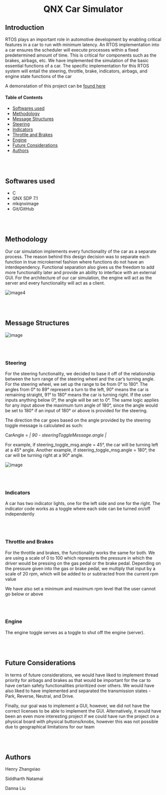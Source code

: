 <h1 align="center">
    QNX Car Simulator
</h1>

## Introduction

RTOS plays an important role in automotive development by enabling critical features in a car to run with minimum latency.
An RTOS implementation into a car ensures the scheduler will execute processes within a fixed predetermined amount of time.
This is critical for components such as the brakes, airbags, etc.
We have implemented the simulation of the basic essential functions of a car.
The specific implementation for this RTOS system will entail the steering, throttle, brake, indicators, airbags, and engine state functions of the car

A demonstation of this project can be [found here](https://www.youtube.com/watch?v=vymPq745m40)

#### Table of Contents
- [Softwares used](#softwares)
- [Methodology](#methodology)
- [Message Structures](#message-structures)
- [Steering](#steering)
- [Indicators](#indicators)
- [Throttle and Brakes](#throttles-brakes)
- [Engine](#engine)
- [Future Considerations](#future)
- [Authors](#authors)

<br></br>


## Softwares used <a name="softwares"></a>

- C
- QNX SDP 7.1
- mkqnximage
- Git/GitHub

<br></br>


## Methodology <a name="methodology"></a>

Our car simulation implements every functionality of the car as a separate process.
The reason behind this design decision was to separate each function in true microkernel fashion where functions do not have an interdependency. Functional separation also gives us the freedom to add more functionality later and provide an ability to interface with an external GUI.
For the architecture of our car simulation, the engine will act as the server and every functionality will act as a client.

![image4](https://user-images.githubusercontent.com/44578113/233807651-7f07d72c-71d9-4417-a053-8c8256b39230.png)

<br></br>


## Message Structures <a name="message-structures"></a>
![image](https://user-images.githubusercontent.com/44578113/233807887-7f5ba43b-01c3-4a2d-861c-89a5eb4428df.png)

<br></br>


### Steering <a name="steering"></a>
For the steering functionality, we decided to base it off of the relationship between the turn range of the steering wheel and the car’s turning angle.
For the steering wheel, we set up the range to be from 0° to 180°.
The angles from 0° to 89° represent a turn to the left, 90° means the car is remaining straight, 91° to 180° means the car is turning right. If the user inputs anything below 0°, the angle will be set to 0°. The same logic applies for any input above the maximum turn angle of 180°, since the angle would be set to 180° if an input of 180° or above is provided for the steering. 

The direction the car goes based on the angle provided by the steering toggle message is calculated as such: 

CarAngle = *| 90 - steeringToggleMessage.angle |*

For example, if steering_toggle_msg.angle = 45°, the car will be turning left at a 45° angle. Another example, if steering_toggle_msg.angle = 180°, the car will be turning right at a 90° angle.

![image](https://user-images.githubusercontent.com/44578113/233812331-bdc6dad6-7638-4344-a7bd-d1bf785a6ac5.png)

<br></br>


### Indicators <a name="indicators"></a>
A car has two indicator lights, one for the left side and one for the right. The indicator code works as a toggle where each side can be turned on/off independently

<br></br>


### Throttle and Brakes <a name="throttles-brakes"></a>
For the throttle and brakes, the functionality works the same for both. We are using a scale of 0 to 100 which represents the pressure in which the driver would be pressing on the gas pedal or the brake pedal. Depending on the pressure given into the gas or brake pedal, we multiply that input by a scale of 20 rpm, which will be added to or subtracted from the current rpm value

We have also set a minimum and maximum rpm level that the user cannot go below or above

<br></br>


### Engine <a name="engine"></a>
The engine toggle serves as a toggle to shut off the engine (server).

<br></br>


## Future Considerations <a name="future"></a>
In terms of future considerations, we would have liked to implement thread priority for airbags and brakes as that would be important for the car to have certain safety functionalities prioritized over others. We would have also liked to have implemented and separated the transmission states - Park, Reverse, Neutral, and Drive. 

Finally, our goal was to implement a GUI, however, we did not have the correct licenses to be able to implement the GUI. Alternatively, it would have been an even more interesting project if we could have run the project on a physical board with physical buttons/knobs, however this was not possible due to geographical limitations for our team

<br></br>


## Authors <a name="authors"></a>
Henry Zhangxiao

Siddharth Natamai

Danna Liu

<br></br>

